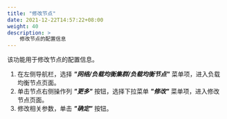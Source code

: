 ```yaml
---
title: "修改节点"
date: 2021-12-22T14:57:22+08:00
weight: 40
description: >
    修改节点的配置信息
---
```


该功能用于修改节点的配置信息。

1. 在左侧导航栏，选择 **_"网络/负载均衡集群/负载均衡节点"_** 菜单项，进入负载均衡节点页面。
2. 单击节点右侧操作列 **_"更多"_** 按钮，选择下拉菜单 **_"修改"_** 菜单项，进入修改节点页面。
2. 修改相关参数，单击 **_"确定"_** 按钮。